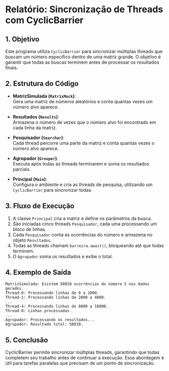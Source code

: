 # Relatório: Sincronização de Threads com CyclicBarrier

## 1. Objetivo
Este programa utiliza `CyclicBarrier` para sincronizar múltiplas threads que buscam um número específico dentro de uma matriz grande. O objetivo é garantir que todas as buscas terminem antes de processar os resultados finais.

## 2. Estrutura do Código
- **MatrizSimulada (`MatrixMock`)**:  
  Gera uma matriz de números aleatórios e conta quantas vezes um número alvo aparece.

- **Resultados (`Results`)**:  
  Armazena o número de vezes que o número alvo foi encontrado em cada linha da matriz.

- **Pesquisador (`Searcher`)**:  
  Cada thread percorre uma parte da matriz e conta quantas vezes o número alvo aparece.

- **Agrupador (`Grouper`)**:  
  Executa após todas as threads terminarem e soma os resultados parciais.

- **Principal (`Main`)**:  
  Configura o ambiente e cria as threads de pesquisa, utilizando um `CyclicBarrier` para sincronizar todas.

## 3. Fluxo de Execução
1. A classe `Principal` cria a matriz e define os parâmetros da busca.
2. São iniciadas cinco threads `Pesquisador`, cada uma processando um bloco de linhas.
3. Cada `Pesquisador` conta as ocorrências do número e armazena no objeto `Resultados`.
4. Todas as threads chamam `barreira.await()`, bloqueando até que todas terminem.
5. O `Agrupador` soma os resultados e exibe o total.

## 4. Exemplo de Saída
```text
MatrizSimulada: Existem 50010 ocorrências do número 5 nos dados gerados.
Thread-0: Processando linhas de 0 a 2000.
Thread-1: Processando linhas de 2000 a 4000.
...
Thread-4: Processando linhas de 8000 a 10000.
Thread-0: Linhas processadas.
...
Agrupador: Processando os resultados...
Agrupador: Resultado total: 50010.
```

## 5. Conclusão
CyclicBarrier permite sincronizar múltiplas threads, garantindo que todas completem seu trabalho antes de continuar a execução. Essa abordagem é útil para tarefas paralelas que precisam de um ponto de sincronização.
